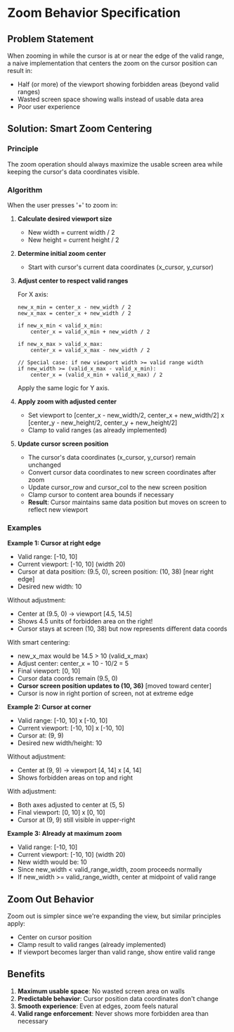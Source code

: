 # Zoom Behavior Specification

## Problem Statement

When zooming in while the cursor is at or near the edge of the valid range, a naive implementation that centers the zoom on the cursor position can result in:
- Half (or more) of the viewport showing forbidden areas (beyond valid ranges)
- Wasted screen space showing walls instead of usable data area
- Poor user experience

## Solution: Smart Zoom Centering

### Principle
The zoom operation should always maximize the usable screen area while keeping the cursor's data coordinates visible.

### Algorithm

When the user presses '+' to zoom in:

1. **Calculate desired viewport size**
   - New width = current width / 2
   - New height = current height / 2

2. **Determine initial zoom center**
   - Start with cursor's current data coordinates (x_cursor, y_cursor)

3. **Adjust center to respect valid ranges**

   For X axis:
   ```
   new_x_min = center_x - new_width / 2
   new_x_max = center_x + new_width / 2

   if new_x_min < valid_x_min:
       center_x = valid_x_min + new_width / 2

   if new_x_max > valid_x_max:
       center_x = valid_x_max - new_width / 2

   // Special case: if new viewport width >= valid range width
   if new_width >= (valid_x_max - valid_x_min):
       center_x = (valid_x_min + valid_x_max) / 2
   ```

   Apply the same logic for Y axis.

4. **Apply zoom with adjusted center**
   - Set viewport to [center_x - new_width/2, center_x + new_width/2] x [center_y - new_height/2, center_y + new_height/2]
   - Clamp to valid ranges (as already implemented)

5. **Update cursor screen position**
   - The cursor's data coordinates (x_cursor, y_cursor) remain unchanged
   - Convert cursor data coordinates to new screen coordinates after zoom
   - Update cursor_row and cursor_col to the new screen position
   - Clamp cursor to content area bounds if necessary
   - **Result**: Cursor maintains same data position but moves on screen to reflect new viewport

### Examples

**Example 1: Cursor at right edge**
- Valid range: [-10, 10]
- Current viewport: [-10, 10] (width 20)
- Cursor at data position: (9.5, 0), screen position: (10, 38) [near right edge]
- Desired new width: 10

Without adjustment:
- Center at (9.5, 0) → viewport [4.5, 14.5]
- Shows 4.5 units of forbidden area on the right!
- Cursor stays at screen (10, 38) but now represents different data coords

With smart centering:
- new_x_max would be 14.5 > 10 (valid_x_max)
- Adjust center: center_x = 10 - 10/2 = 5
- Final viewport: [0, 10]
- Cursor data coords remain (9.5, 0)
- **Cursor screen position updates to (10, 36)** [moved toward center]
- Cursor is now in right portion of screen, not at extreme edge

**Example 2: Cursor at corner**
- Valid range: [-10, 10] x [-10, 10]
- Current viewport: [-10, 10] x [-10, 10]
- Cursor at: (9, 9)
- Desired new width/height: 10

Without adjustment:
- Center at (9, 9) → viewport [4, 14] x [4, 14]
- Shows forbidden areas on top and right

With adjustment:
- Both axes adjusted to center at (5, 5)
- Final viewport: [0, 10] x [0, 10]
- Cursor at (9, 9) still visible in upper-right

**Example 3: Already at maximum zoom**
- Valid range: [-10, 10]
- Current viewport: [-10, 10] (width 20)
- New width would be: 10
- Since new_width < valid_range_width, zoom proceeds normally
- If new_width >= valid_range_width, center at midpoint of valid range

## Zoom Out Behavior

Zoom out is simpler since we're expanding the view, but similar principles apply:
- Center on cursor position
- Clamp result to valid ranges (already implemented)
- If viewport becomes larger than valid range, show entire valid range

## Benefits

1. **Maximum usable space**: No wasted screen area on walls
2. **Predictable behavior**: Cursor position data coordinates don't change
3. **Smooth experience**: Even at edges, zoom feels natural
4. **Valid range enforcement**: Never shows more forbidden area than necessary
